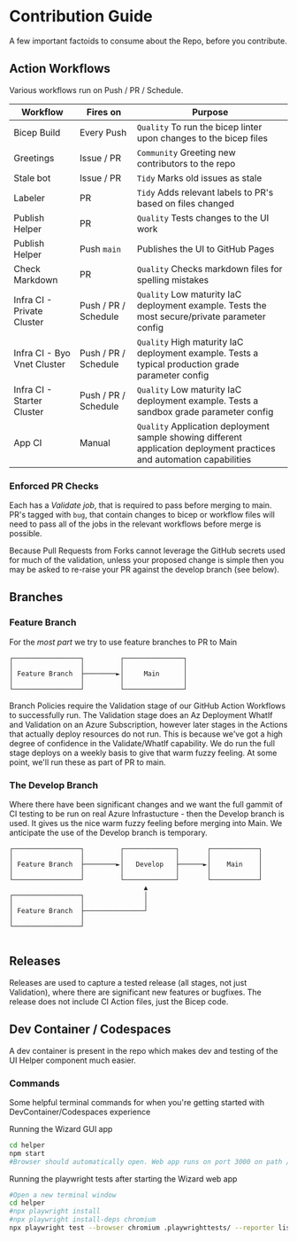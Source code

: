 # Contribution Guide

A few important factoids to consume about the Repo, before you contribute.

## Action Workflows

Various workflows run on Push / PR / Schedule.

| Workflow    | Fires on  | Purpose  |
|-------------|-----------|----------|
| Bicep Build | Every Push | `Quality` To run the bicep linter upon changes to the bicep files  |
| Greetings   | Issue / PR | `Community` Greeting new contributors to the repo |
| Stale bot   | Issue / PR | `Tidy` Marks old issues as stale |
| Labeler   | PR | `Tidy` Adds relevant labels to PR's based on files changed |
| Publish Helper | PR | `Quality` Tests changes to the UI work |
| Publish Helper | Push `main` | Publishes the UI to GitHub Pages |
| Check Markdown | PR | `Quality` Checks markdown files for spelling mistakes |
| Infra CI - Private Cluster | Push / PR / Schedule | `Quality` Low maturity IaC deployment example. Tests the most secure/private parameter config |
| Infra CI - Byo Vnet Cluster | Push / PR / Schedule | `Quality` High maturity IaC deployment example. Tests a typical production grade parameter config |
| Infra CI - Starter Cluster | Push / PR / Schedule | `Quality` Low maturity IaC deployment example. Tests a sandbox grade parameter config |
| App CI | Manual | `Quality` Application deployment sample showing different application deployment practices and automation capabilities |

### Enforced PR Checks

Each has a *Validate job*, that is required to pass before merging to main. PR's tagged with `bug`, that contain changes to bicep or workflow files will need to pass all of the jobs in the relevant workflows before merge is possible.

Because Pull Requests from Forks cannot leverage the GitHub secrets used for much of the validation, unless your proposed change is simple then you may be asked to re-raise your PR against the develop branch (see below).

## Branches

### Feature Branch

For the *most part* we try to use feature branches to PR to Main

```
┌─────────────────┐         ┌───────────────┐
│                 │         │               │
│ Feature Branch  ├────────►│     Main      │
│                 │         │               │
└─────────────────┘         └───────────────┘

```

Branch Policies require the Validation stage of our GitHub Action Workflows to successfully run. The Validation stage does an Az Deployment WhatIf and Validation on an Azure Subscription, however later stages in the Actions that actually deploy resources do not run. This is because we've got a high degree of confidence in the Validate/WhatIf capability. We do run the full stage deploys on a weekly basis to give that warm fuzzy feeling. At some point, we'll run these as part of PR to main.

### The Develop Branch

Where there have been significant changes and we want the full gammit of CI testing to be run on real Azure Infrastucture - then the Develop branch is used.
It gives us the nice warm fuzzy feeling before merging into Main. 
We anticipate the use of the Develop branch is temporary.

```
┌─────────────────┐         ┌─────────────┐       ┌────────────┐
│                 │         │             │       │            │
│ Feature Branch  ├────────►│   Develop   ├──────►│    Main    │
│                 │         │             │       │            │
└─────────────────┘         └─────────────┘       └────────────┘
                                  ▲
┌─────────────────┐               │
│                 │               │
│ Feature Branch  ├───────────────┘
│                 │                         
└─────────────────┘     
                            
```

## Releases

Releases are used to capture a tested release (all stages, not just Validation), where there are significant new features or bugfixes. The release does not include CI Action files, just the Bicep code.

## Dev Container / Codespaces

A dev container is present in the repo which makes dev and testing of the UI Helper component much easier.

### Commands

Some helpful terminal commands for when you're getting started with DevContainer/Codespaces experience

Running the Wizard GUI app

```bash
cd helper
npm start
#Browser should automatically open. Web app runs on port 3000 on path /Aks-Construction
```

Running the playwright tests after starting the Wizard web app
```bash
#Open a new terminal window
cd helper
#npx playwright install
#npx playwright install-deps chromium
npx playwright test --browser chromium .playwrighttests/ --reporter list
```
